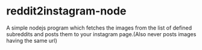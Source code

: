 # reddit2instagram-node
A simple nodejs program which fetches the images from the list of defined subreddits and posts them to your instagram page.(Also never posts images having the same url)
